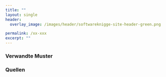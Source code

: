 ```yaml
---
title: ""
layout: single
header:
  overlay_image: /images/header/softwareknigge-site-header-green.png

permalink: /xx-xxx
excerpt: ""
---
```



### Verwandte Muster


### Quellen
